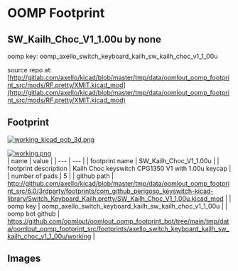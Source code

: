 # OOMP Footprint  
## SW_Kailh_Choc_V1_1.00u  by none  
  
oomp key: oomp_axello_switch_keyboard_kailh_sw_kailh_choc_v1_1_00u  
  
source repo at: [http://gitlab.com/axello/kicad/blob/master/tmp/data/oomlout_oomp_footprint_src/mods/RF.pretty/XMIT.kicad_mod](http://gitlab.com/axello/kicad/blob/master/tmp/data/oomlout_oomp_footprint_src/mods/RF.pretty/XMIT.kicad_mod)  
## Footprint  
  
[![working_kicad_pcb_3d.png](working_kicad_pcb_3d_600.png)](working_kicad_pcb_3d.png)  
  
[![working.png](working_600.png)](working.png)  
| name | value | 
| --- | --- | 
| footprint name | SW_Kailh_Choc_V1_1.00u | 
| footprint description | Kailh Choc keyswitch CPG1350 V1 with 1.00u keycap | 
| number of pads | 5 | 
| github path | http://github.com/axello/kicad/blob/master/tmp/data/oomlout_oomp_footprint_src/6.0/3rdparty/footprints/com_github_perigoso_keyswitch-kicad-library/Switch_Keyboard_Kailh.pretty/SW_Kailh_Choc_V1_1.00u.kicad_mod | 
| oomp key | oomp_axello_switch_keyboard_kailh_sw_kailh_choc_v1_1_00u | 
| oomp bot github | https://github.com/oomlout/oomlout_oomp_footprint_bot/tree/main/tmp/data/oomlout_oomp_footprint_src/footprints/axello_switch_keyboard_kailh_sw_kailh_choc_v1_1_00u/working | 
## Images  

